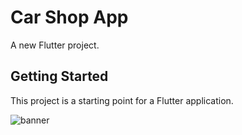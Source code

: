 # Car Shop App

A new Flutter project.

## Getting Started

This project is a starting point for a Flutter application.

![banner](https://github.com/Gihansachith92/Flutter-App-for-Car-Shop/assets/110083916/3dc159ac-f803-4ff9-8470-ebe8716499d6)

